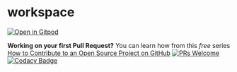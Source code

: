 # workspace

[![Open in Gitpod](https://gitpod.io/button/open-in-gitpod.svg)](https://gitpod.io/#https://github.com/cbendot/workspace) 

**Working on your first Pull Request?** You can learn how from this *free* series [How to Contribute to an Open Source Project on GitHub](https://kcd.im/pull-request) [![PRs Welcome](https://img.shields.io/badge/PRs-welcome-brightgreen.svg?style=flat-square)](http://makeapullrequest.com) [![Codacy Badge](https://app.codacy.com/project/badge/Grade/e2163b55c0e04a3a8da0ad7e8eab50c1)](https://www.codacy.com/gh/cbendot/workspace/dashboard?utm_source=github.com&amp;utm_medium=referral&amp;utm_content=cbendot/workspace&amp;utm_campaign=Badge_Grade)
